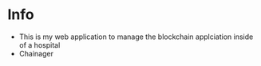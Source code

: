 # Info
- This is my web application to manage the blockchain applciation inside of a hospital
- Chainager